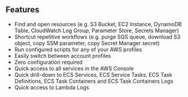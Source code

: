 ## Features

- Find and open resources (e.g. S3 Bucket, EC2 Instance, DynamoDB Table, CloudWatch Log Group, Parameter Store, Secrets Manager)
- Shortcut repetitive workflows (e.g. purge SQS queue, download S3 object, copy SSM parameter, copy Secret Manager secret)
- Run configured scripts for any of your AWS profiles
- Easily switch between account profiles
- Zero configuration required
- Quick access to all services in the AWS Console
- Quick drill-down to ECS Services, ECS Service Tasks, ECS Task Definitions, ECS Task Containers and ECS Task Containers Logs
- Quick access to Lambda Logs

